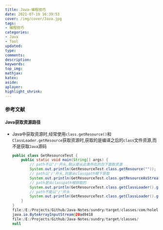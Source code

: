 ```yaml
---
title: Java-编程技巧
date: 2021-07-19 16:39:53
cover: /img/cover/Java.jpg
tags:
- 编程技巧
categories:
- Java
- Tool
updated:
type:
comments:
description:
keywords:
top_img:
mathjax:
katex:
aside:
aplayer:
highlight_shrink:
---
```


### 参考文献

#### Java获取资源路径

* Java中获取资源时,经常使用`class.getResource()`和`ClassLoader.getResource`获取资源时,获取的是编译之后的`class`文件资源,而不是获取`Java`源码

  ```java
  public class GetResourceTest {
      public static void main(String[] args) {
          // path不以'/'开头,默认是从此类所在的包下面取资源
          System.out.println(GetResourceTest.class.getResource(""));
          // path以'/'开头,则是从classpath根下获取
          System.out.println(GetResourceTest.class.getResourceAsStream("/"));
          // path是从classpath根获取的
          System.out.println(GetResourceTest.class.getClassLoader().getResource(""));
          // path不能以'/'开头
          System.out.println(GetResourceTest.class.getClassLoader().getResource("/"));
      }
  }
  file:/E:/Projects/Github/Java-Notes/sundry/target/classes/com/holelin/sundry/demo/
  java.io.ByteArrayInputStream@20ad9418
  file:/E:/Projects/Github/Java-Notes/sundry/target/classes/
  null
  ```

  
